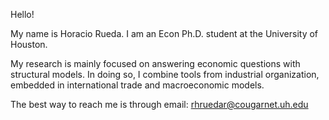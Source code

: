 Hello!

My name is Horacio Rueda. I am an Econ Ph.D. student at the University of Houston. 

My research is mainly focused on answering economic questions with structural models. In doing so, I combine tools from industrial organization, embedded in international trade and macroeconomic models.


The best way to reach me is through email: rhruedar@cougarnet.uh.edu
